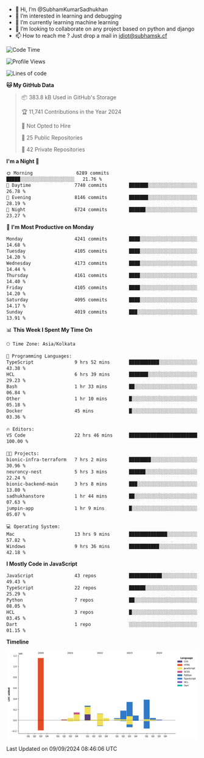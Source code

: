 - 👋 Hi, I’m @SubhamKumarSadhukhan
- 👀 I’m interested in learning and debugging
- 🌱 I’m currently learning machine learning
- 💞️ I’m looking to collaborate on any project based on python and django
- 📫 How to reach me ?
      Just drop a mail in idiot@subhamsk.cf

<!---
SubhamKumarSadhukhan/SubhamKumarSadhukhan is a ✨ special ✨ repository because its `README.md` (this file) appears on your GitHub profile.
You can click the Preview link to take a look at your changes.
--->


<!--START_SECTION:waka-->
![Code Time](http://img.shields.io/badge/Code%20Time-2%2C479%20hrs%2044%20mins-blue)

![Profile Views](http://img.shields.io/badge/Profile%20Views-1-blue)

![Lines of code](https://img.shields.io/badge/From%20Hello%20World%20I%27ve%20Written-2.9%20million%20lines%20of%20code-blue)

**🐱 My GitHub Data** 

> 📦 383.8 kB Used in GitHub's Storage 
 > 
> 🏆 11,741 Contributions in the Year 2024
 > 
> 🚫 Not Opted to Hire
 > 
> 📜 25 Public Repositories 
 > 
> 🔑 42 Private Repositories 
 > 
**I'm a Night 🦉** 

```text
🌞 Morning                6289 commits        █████░░░░░░░░░░░░░░░░░░░░   21.76 % 
🌆 Daytime                7740 commits        ███████░░░░░░░░░░░░░░░░░░   26.78 % 
🌃 Evening                8146 commits        ███████░░░░░░░░░░░░░░░░░░   28.19 % 
🌙 Night                  6724 commits        ██████░░░░░░░░░░░░░░░░░░░   23.27 % 
```
📅 **I'm Most Productive on Monday** 

```text
Monday                   4241 commits        ████░░░░░░░░░░░░░░░░░░░░░   14.68 % 
Tuesday                  4105 commits        ████░░░░░░░░░░░░░░░░░░░░░   14.20 % 
Wednesday                4173 commits        ████░░░░░░░░░░░░░░░░░░░░░   14.44 % 
Thursday                 4161 commits        ████░░░░░░░░░░░░░░░░░░░░░   14.40 % 
Friday                   4105 commits        ████░░░░░░░░░░░░░░░░░░░░░   14.20 % 
Saturday                 4095 commits        ████░░░░░░░░░░░░░░░░░░░░░   14.17 % 
Sunday                   4019 commits        ███░░░░░░░░░░░░░░░░░░░░░░   13.91 % 
```


📊 **This Week I Spent My Time On** 

```text
🕑︎ Time Zone: Asia/Kolkata

💬 Programming Languages: 
TypeScript               9 hrs 52 mins       ███████████░░░░░░░░░░░░░░   43.38 % 
HCL                      6 hrs 39 mins       ███████░░░░░░░░░░░░░░░░░░   29.23 % 
Bash                     1 hr 33 mins        ██░░░░░░░░░░░░░░░░░░░░░░░   06.84 % 
Other                    1 hr 10 mins        █░░░░░░░░░░░░░░░░░░░░░░░░   05.18 % 
Docker                   45 mins             █░░░░░░░░░░░░░░░░░░░░░░░░   03.36 % 

🔥 Editors: 
VS Code                  22 hrs 46 mins      █████████████████████████   100.00 % 

🐱‍💻 Projects: 
bionic-infra-terraform   7 hrs 2 mins        ████████░░░░░░░░░░░░░░░░░   30.96 % 
neuroncy-nest            5 hrs 3 mins        ██████░░░░░░░░░░░░░░░░░░░   22.24 % 
bionic-backend-main      3 hrs 8 mins        ███░░░░░░░░░░░░░░░░░░░░░░   13.80 % 
sadhukhanstore           1 hr 44 mins        ██░░░░░░░░░░░░░░░░░░░░░░░   07.63 % 
jumpin-app               1 hr 9 mins         █░░░░░░░░░░░░░░░░░░░░░░░░   05.07 % 

💻 Operating System: 
Mac                      13 hrs 9 mins       ██████████████░░░░░░░░░░░   57.82 % 
Windows                  9 hrs 36 mins       ███████████░░░░░░░░░░░░░░   42.18 % 
```

**I Mostly Code in JavaScript** 

```text
JavaScript               43 repos            ████████████░░░░░░░░░░░░░   49.43 % 
TypeScript               22 repos            ██████░░░░░░░░░░░░░░░░░░░   25.29 % 
Python                   7 repos             ██░░░░░░░░░░░░░░░░░░░░░░░   08.05 % 
HCL                      3 repos             █░░░░░░░░░░░░░░░░░░░░░░░░   03.45 % 
Dart                     1 repo              ░░░░░░░░░░░░░░░░░░░░░░░░░   01.15 % 
```



**Timeline**

![Lines of Code chart](https://raw.githubusercontent.com/SubhamKumarSadhukhan/SubhamKumarSadhukhan/main/assets/bar_graph.png)


 Last Updated on 09/09/2024 08:46:06 UTC
<!--END_SECTION:waka-->
